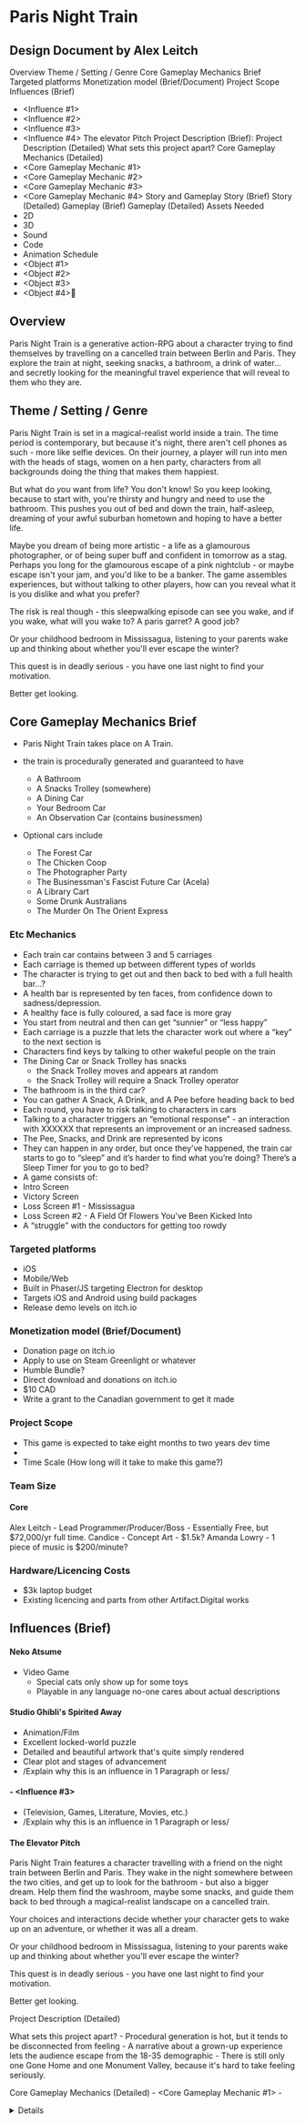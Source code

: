 # Paris Night Train
## Design Document by Alex Leitch

Overview
Theme / Setting / Genre
Core Gameplay Mechanics Brief
Targeted platforms
Monetization model (Brief/Document)
Project Scope
Influences (Brief)
- <Influence #1>
- <Influence #2>
- <Influence #3>
- <Influence #4>
The elevator Pitch
Project Description (Brief):
Project Description (Detailed)
What sets this project apart?
Core Gameplay Mechanics (Detailed)
- <Core Gameplay Mechanic #1>
- <Core Gameplay Mechanic #2>
- <Core Gameplay Mechanic #3>
- <Core Gameplay Mechanic #4>
Story and Gameplay
Story (Brief)
Story (Detailed)
Gameplay (Brief)
Gameplay (Detailed)
Assets Needed
- 2D
- 3D
- Sound
- Code
- Animation
Schedule
- <Object #1>
- <Object #2>
- <Object #3>
- <Object #4>

## Overview
Paris Night Train is a generative action-RPG about a character trying to find themselves by travelling on a cancelled train between Berlin and Paris. They explore the train at night, seeking snacks, a bathroom, a drink of water… and secretly looking for the meaningful travel experience that will reveal to them who they are. 

## Theme / Setting / Genre
Paris Night Train is set in a magical-realist world inside a train. The time period is contemporary, but because it's night, there aren't cell phones as such - more like selfie devices. On their journey, a player will run into men with the heads of stags, women on a hen party, characters from all backgrounds doing the thing that makes them happiest.

But what do _you_ want from life? You don't know! So you keep looking, because to start with, you're thirsty and hungry and need to use the bathroom. This pushes you out of bed and down the train, half-asleep, dreaming of your awful suburban hometown and hoping to have a better life. 

Maybe you dream of being more artistic - a life as a glamourous photographer, or of being super buff and confident in tomorrow as a stag. Perhaps you long for the glamourous escape of a pink nightclub - or maybe escape isn't your jam, and you'd like to be a banker. The game assembles experiences, but without talking to other players, how can you reveal what it is you dislike and what you prefer?

The risk is real though - this sleepwalking episode can see you wake, and if you wake, what will you wake to? A paris garret? A good job?

Or your childhood bedroom in Mississagua, listening to your parents wake up and thinking about whether you'll ever escape the winter?

This quest is in deadly serious - you have one last night to find your motivation.

Better get looking.

## Core Gameplay Mechanics Brief

- Paris Night Train takes place on A Train.
- the train is procedurally generated and guaranteed to have 
  - A Bathroom
  - A Snacks Trolley (somewhere)
  - A Dining Car
  - Your Bedroom Car
  - An Observation Car (contains businessmen)

- Optional cars include
  - The Forest Car
  - The Chicken Coop
  - The Photographer Party
  - The Businessman's Fascist Future Car (Acela)
  - A Library Cart
  - Some Drunk Australians 
  - The Murder On The Orient Express


### Etc Mechanics
- Each train car contains between 3 and 5 carriages
- Each carriage is themed up between different types of worlds
- The character is trying to get out and then back to bed with a full health bar…?
- A health bar is represented by ten faces, from confidence down to sadness/depression.
- A healthy face is fully coloured, a sad face is more gray
- You start from neutral and then can get “sunnier” or “less happy”
- Each carriage is a puzzle that lets the character work out where a “key” to the next section is
- Characters find keys by talking to other wakeful people on the train
- The Dining Car or Snack Trolley has snacks
  - the Snack Trolley moves and appears at random
  - the Snack Trolley will require a Snack Trolley operator
- The bathroom is in the third car?
- You can gather A Snack, A Drink, and A Pee before heading back to bed
- Each round, you have to risk talking to characters in cars
- Talking to a character triggers an “emotional response” - an interaction with XXXXXX that represents an improvement or an increased sadness.
- The Pee, Snacks, and Drink are represented by icons
- They can happen in any order, but once they’ve happened, the train car starts to go to “sleep” and it’s harder to find what you’re doing? There’s a Sleep Timer for you to go to bed?
- A game consists of:
- Intro Screen
- Victory Screen
- Loss Screen #1 - Mississagua
- Loss Screen #2 - A Field Of Flowers You’ve Been Kicked Into
- A “struggle” with the conductors for getting too rowdy

### Targeted platforms
- iOS
- Mobile/Web
- Built in Phaser/JS targeting Electron for desktop
- Targets iOS and Android using build packages
- Release demo levels on itch.io

### Monetization model (Brief/Document) 
- Donation page on itch.io
- Apply to use on Steam Greenlight or whatever
-  Humble Bundle?
- Direct download and donations on itch.io
- $10 CAD
- Write a grant to the Canadian government to get it made

### Project Scope 
- This game is expected to take eight months to two years dev time
- 
- Time Scale (How long will it take to make this game?)

### Team Size
#### Core
  Alex Leitch
    - Lead Programmer/Producer/Boss
    - Essentially Free, but $72,000/yr full time.
  Candice
    - Concept Art
    - $1.5k?
  Amanda Lowry
    - 1 piece of music is $200/minute?

### Hardware/Licencing Costs
  - $3k laptop budget
  - Existing licencing and parts from other Artifact.Digital works


## Influences (Brief)
#### Neko Atsume
  - Video Game
    - Special cats only show up for some toys
    - Playable in any language no-one cares about actual descriptions

#### Studio Ghibli's Spirited Away
  - Animation/Film
  - Excellent locked-world puzzle
  - Detailed and beautiful artwork that's quite simply rendered
  - Clear plot and stages of advancement
  - /Explain why this is an influence in 1 Paragraph or less/


#### - <Influence #3>
  - <Medium> (Television, Games, Literature, Movies, etc.)
  - /Explain why this is an influence in 1 Paragraph or less/

#### The Elevator Pitch
Paris Night Train features a character travelling with a friend on the night train between Berlin and Paris. They wake in the night somewhere between the two cities, and get up to look for the bathroom - but also a bigger dream. Help them find the washroom, maybe some snacks, and guide them back to bed through a magical-realist landscape on a cancelled train.

Your choices and interactions decide whether your character gets to wake up on an adventure, or whether it was all a dream. 

Or your childhood bedroom in Mississagua, listening to your parents wake up and thinking about whether you'll ever escape the winter?

This quest is in deadly serious - you have one last night to find your motivation.

Better get looking.

Project Description (Detailed)

<Four Paragraphs or more If needs be>
<No more than six paragraphs>

What sets this project apart?
	- Procedural generation is hot, but it tends to be disconnected from feeling
	- A narrative about a grown-up experience lets the audience escape from the 18-35 demographic
	- There is still only one Gone Home and one Monument Valley, because it's hard to take feeling seriously.
  
Core Gameplay Mechanics (Detailed)
	- <Core Gameplay Mechanic #1>
		- <Details>
			/Describe in 2 Paragraphs or less/
		- <How it works>
			/Describe in 2 Paragraphs or less/
	- <Core Gameplay Mechanic #2>
		- <Details>
			/Describe in 2 Paragraphs or less/
		- <How it works>
			/Describe in 2 Paragraphs or less/
	- <Core Gameplay Mechanic #3>
		- <Details>
			/Describe in 2 Paragraphs or less/
		- <How it works>
			/Describe in 2 Paragraphs or less/
	- <Core Gameplay Mechanic #4>
		- <Details>
			/Describe in 2 Paragraphs or less/
		- <How it works>
			/Describe in 2 Paragraphs or less/





Story and Gameplay

Story (Brief)

<The Summary or TL;DR version of below>
Story (Detailed)

<Go into as much detail as needs be>
<Spare no detail>
<Use Mind Mapping software to get your point across>

Gameplay (Brief)
<The Summary version of below>
Gameplay (Detailed)
<Go into as much detail as needs be>
<Spare no detail>
<Combine this with the game mechanics section above>















Assets Needed
	- Characters List
		- Stag Party 1 - Violent Combat
		- Stag Party 2 - Standing Around Drinking
		- Hen Party 1 - Drinking
		- Hen Party 2  - Dancing
		- Hen Party 3 - Fighting
		- Character #3
		- etc.
	- Environmental Art Lists
		- Example #1
		- Example #2 
		- Example #3
		- etc.
- Sound
	- Sound List (Ambient)
		- Outside
			- Level 1
			- Level 2 
			- Level 3
			- etc.
		- Inside
			- Level 1
			- Level 2
			- Level 3
			- etc.


- Sound List (Player)
		- Character Movement Sound List
			- Example 1
			- Example 2
- etc. 
		- Character Hit / Collision Sound list
- Example 1
			- Example 2
- etc.
		- Character on Injured / Death sound list
			- Example 1
			- Example 2
			- etc.

- Code
	- Character Scripts (Player Pawn/Player Controller)
	- Ambient Scripts (Runs in the background)
	- Example
- NPC Scripts
	- Example
	- etc.
- Animation
	- Environment Animations 
		- Example
		- etc.
	- Character Animations 
		- Player
- Example 
- etc.
		- NPC
			- Example
			- etc.


Schedule
	- <Object #1>
		- Time Scale
			- Milestone 1
			- Milestone 2
			- Etc.
	- <Object #2>
		- Time Scale
			- Milestone 1
			- Milestone 2
			- Etc.
	- <Object #3>
		- Time Scale
			- Milestone 1
			- Milestone 2
			- Etc.
	- <Object #4>
		- Time Scale
			- Milestone 1
			- Milestone 2
			- Etc.

